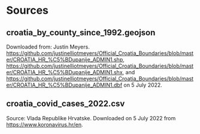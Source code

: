 # Sources

## croatia_by_county_since_1992.geojson
Downloaded from: Justin Meyers. https://github.com/justinelliotmeyers/Official_Croatia_Boundaries/blob/master/CROATIA_HR_%C5%BDupanije_ADMIN1.shp, https://github.com/justinelliotmeyers/Official_Croatia_Boundaries/blob/master/CROATIA_HR_%C5%BDupanije_ADMIN1.shx, and https://github.com/justinelliotmeyers/Official_Croatia_Boundaries/blob/master/CROATIA_HR_%C5%BDupanije_ADMIN1.dbf on 5 July 2022.

## croatia_covid_cases_2022.csv
Source: Vlada Republike Hrvatske. Downloaded on 5 July 2022 from https://www.koronavirus.hr/en.
